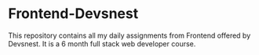 # Frontend-Devsnest
This repository contains all my daily assignments from Frontend  offered by Devsnest. It is a 6 month full stack web developer course.
